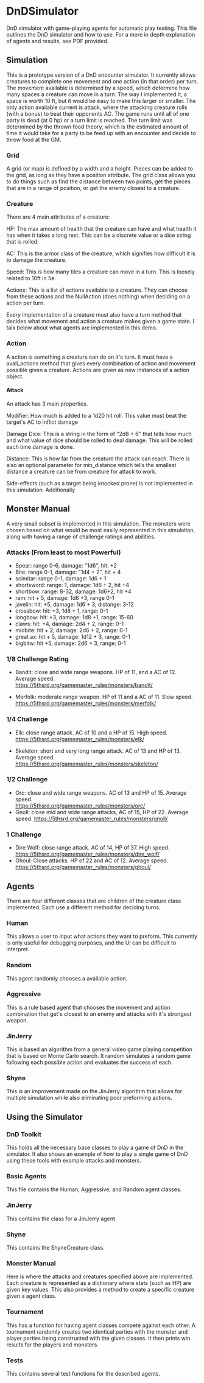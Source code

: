 # DnDSimulator

DnD simulator with game-playing agents for automatic play testing. This file outlines the DnD simulator and how to use. For a more in depth explanation of agents and results, see PDF provided.  

## Simulation 
This is a prototype version of a DnD encounter simulator. It currently allows creatures to complete one movement and one action (in that order) per turn. The movement available is determined by a speed, which determine how many spaces a creature can move in a turn. The way I implemented it, a space is worth 10 ft, but it would be easy to make this larger or smaller. The only action available current is attack, where the attacking creature rolls (with a bonus) to beat their opponents AC. The game runs until all of one party is dead (at 0 hp) or a turn limit is reached. The turn limit was determined by the thrown food theory, which is the estimated amount of time it would take for a party to be feed up with an encounter and decide to throw food at the GM. 

### Grid 
A grid (or map) is defined by a width and a height. Pieces can be added to the grid, as long as they have a position attribute. The grid class allows you to do things such as find the distance between two points, get the pieces that are in a range of position, or get the enemy closest to a creature. 

### Creature 
There are 4 main attributes of a creature: 

HP: The max amount of health that the creature can have and what health it has when it takes a long rest. This can be a discrete value or a dice string that is rolled. 

AC: This is the armor class of the creature, which signifies how difficult it is to damage the creature. 

Speed: This is how many tiles a creature can move in a turn. This is loosely related to 10ft in 5e. 

Actions: This is a list of actions available to a creature. They can choose from these actions and the NullAction (does nothing) when deciding on a action per turn. 

Every implementation of a creature must also have a turn method that decides what movement and action a creature makes given a game state. I talk below about what agents are implemented in this demo. 

### Action 
A action is something a creature can do on it's turn. It must have a avail_actions method that gives every combination of action and movement possible given a creature. Actions are given as new instances of a action object. 

#### Attack 
An attack has 3 main properties. 

Modifier: How much is added to a 1d20 hit roll. This value must beat the target's AC to inflict damage 

Damage Dice: This is a string in the form of "2d8 + 6" that tells how much and what value of dice should be rolled to deal damage. This will be rolled each time damage is done. 

Distance: This is how far from the creature the attack can reach. There is also an optional parameter for min_distance which tells the smallest distance a creature can be from creature for attack to work. 

Side-effects (such as a target being knocked prone) is not implemented in this simulation. Additionally 

## Monster Manual 
A very small subset is implemented in this simulation. The monsters were chosen based on what would be most easily represented in this simulation, along with having a range of challenge ratings and abilities.  

### Attacks (From least to most Powerful)

- Spear: range 0-6, damage: "1d6", hit: +2 
- Bite: range 0-1, damage: "1d4 + 2", hit + 4 
- scimitar: range 0-1, damage: 1d6 + 1
- shortsword: range: 1, damage: 1d6 + 2, hit +4 
- shortbow: range: 8-32, damage: 1d6+2, hit +4 
- ram: hit + 5, damage: 1d6 +3, range 0-1 
- javelin: hit: +5, damage: 1d6 + 3, distange: 3-12 
- crossbow: hit: +3, 1d8 + 1, range: 0-1
- longbow: hit: +3, damage: 1d8 +1, range: 15-60 
- claws: hit: +4, damage: 2d4 + 2, range: 0-1 
- midbite: hit + 2, damage: 2d6 + 2, range: 0-1
- great ax: hit + 5, damage: 1d12 + 3, range: 0-1 
- bigbitw: hit +5, damage: 2d6 + 3, range: 0-1 


### 1/8 Challenge Rating 
 
- Bandit: close and wide range weapons. HP of 11, and a AC of 12. Average speed.  
https://5thsrd.org/gamemaster_rules/monsters/bandit/

- Merfolk: moderate range weapon. HP of 11 and a AC of 11. Slow speed. 
https://5thsrd.org/gamemaster_rules/monsters/merfolk/ 

### 1/4 Challenge 
- Elk: close range attack. AC of 10 and a HP of 15. High speed.
https://5thsrd.org/gamemaster_rules/monsters/elk/ 

- Skeleton: short and very long range attack. AC of 13 and HP of 13. Average speed. 
https://5thsrd.org/gamemaster_rules/monsters/skeleton/

### 1/2 Challenge 
- Orc: close and wide range weapons. AC of 13 and HP of 15. Average speed.  
https://5thsrd.org/gamemaster_rules/monsters/orc/
- Gnoll: close mid and wide range attacks, AC of 15, HP of 22. Average speed. 
https://5thsrd.org/gamemaster_rules/monsters/gnoll/

### 1 Challenge 
- Dire Wolf: close range attack. AC of 14, HP of 37. High speed. 
https://5thsrd.org/gamemaster_rules/monsters/dire_wolf/ 
- Ghoul: Close attacks. HP of 22 and AC of 12. Average speed. 
https://5thsrd.org/gamemaster_rules/monsters/ghoul/ 

## Agents 

There are four different classes that are children of the creature class implemented. Each use a different method for deciding turns. 

### Human
This allows a user to input what actions they want to preform. This currently is only useful for debugging purposes, and the UI can be difficult to interpret. 

### Random 
This agent randomly chooses a available action. 

### Aggressive 
This is a rule based agent that chooses the movement and action combination that get's closest to an enemy and attacks with it's strongest weapon. 

### JinJerry 
This is based an algorithm from a general video game playing competition that is based on Monte Carlo search. It random simulates a random game following each possible action and evaluates the success of each. 

### Shyne 
This is an improvement made on the JinJerry algorithm that allows for multiple simulation while also eliminating poor preforming actions. 

## Using the Simulator 

### DnD Toolkit 
This holds all the necessary base classes to play a game of DnD in the simulator. It also shows an example of how to play a single game of DnD using these tools with example attacks and monsters. 

### Basic Agents 
This file contains the Human, Aggressive, and Random agent classes. 

### JinJerry 
This contains the class for a JinJerry agent 

### Shyne 
This contains the ShyneCreature class. 

### Monster Manual 
Here is where the attacks and creatures specified above are implemented. Each creature is represented as a dictionary where stats (such as HP) are given key values. This also provides a method to create a specific creature given a agent class. 

### Tournament 
This has a function for having agent classes compete against each other. A tournament randomly creates two identical parties with the monster and player parties being constructed with the given classes. It then prints win results for the players and monsters. 

### Tests 
This contains several test functions for the described agents. 